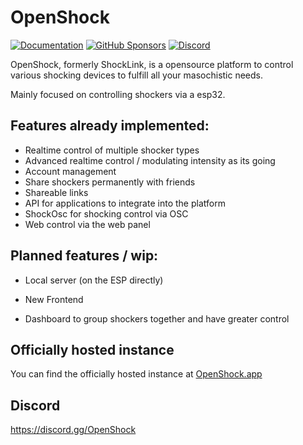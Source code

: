 # OpenShock

[![Documentation](https://img.shields.io/badge/docs-mkdocs-blue.svg)](https://openshock.org)
[![GitHub Sponsors](https://img.shields.io/badge/GitHub-Sponsors-ff69b4)](https://github.com/sponsors/openshock)
[![Discord](https://img.shields.io/discord/1078124408775901204)](https://discord.gg/openshock)

OpenShock, formerly ShockLink, is a opensource platform to control various shocking devices to fulfill all your masochistic needs.

Mainly focused on controlling shockers via a esp32.

## Features already implemented:
+ Realtime control of multiple shocker types
+ Advanced realtime control / modulating intensity as its going
+ Account management
+ Share shockers permanently with friends
+ Shareable links
+ API for applications to integrate into the platform
+ ShockOsc for shocking control via OSC
+ Web control via the web panel

## Planned features / wip:
+ Local server (on the ESP directly)
+ New Frontend
  
+ Dashboard to group shockers together and have greater control

## Officially hosted instance

You can find the officially hosted instance at [OpenShock.app](https://OpenShock.app)


## Discord
https://discord.gg/OpenShock

